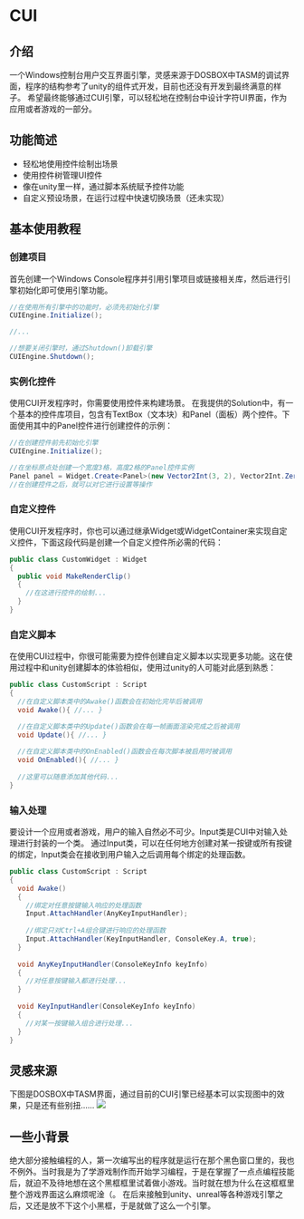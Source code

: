 # CUI
## 介绍
一个Windows控制台用户交互界面引擎，灵感来源于DOSBOX中TASM的调试界面，程序的结构参考了unity的组件式开发，目前也还没有开发到最终满意的样子。
希望最终能够通过CUI引擎，可以轻松地在控制台中设计字符UI界面，作为应用或者游戏的一部分。

## 功能简述
+ 轻松地使用控件绘制出场景
+ 使用控件树管理UI控件
+ 像在unity里一样，通过脚本系统赋予控件功能
+ 自定义预设场景，在运行过程中快速切换场景（还未实现）

## 基本使用教程
### 创建项目
首先创建一个Windows Console程序并引用引擎项目或链接相关库，然后进行引擎初始化即可使用引擎功能。

```C#
//在使用所有引擎中的功能时，必须先初始化引擎
CUIEngine.Initialize();

//...

//想要关闭引擎时，通过Shutdown()卸载引擎
CUIEngine.Shutdown();
```

### 实例化控件
使用CUI开发程序时，你需要使用控件来构建场景。
在我提供的Solution中，有一个基本的控件库项目，包含有TextBox（文本块）和Panel（面板）两个控件。下面使用其中的Panel控件进行创建控件的示例：

```C#
//在创建控件前先初始化引擎
CUIEngine.Initialize();

//在坐标原点处创建一个宽度3格，高度2格的Panel控件实例
Panel panel = Widget.Create<Panel>(new Vector2Int(3, 2), Vector2Int.Zero, "panel");
//在创建控件之后，就可以对它进行设置等操作
```

### 自定义控件
使用CUI开发程序时，你也可以通过继承Widget或WidgetContainer来实现自定义控件，下面这段代码是创建一个自定义控件所必需的代码：

```C#
public class CustomWidget : Widget
{
  public void MakeRenderClip()
  {
    //在这进行控件的绘制...
  }
}
```

### 自定义脚本
在使用CUI过程中，你很可能需要为控件创建自定义脚本以实现更多功能。这在使用过程中和unity创建脚本的体验相似，使用过unity的人可能对此感到熟悉：

```C#
public class CustomScript : Script
{
  //在自定义脚本类中的Awake()函数会在初始化完毕后被调用
  void Awake(){ //... }

  //在自定义脚本类中的Update()函数会在每一帧画面渲染完成之后被调用
  void Update(){ //... }
  
  //在自定义脚本类中的OnEnabled()函数会在每次脚本被启用时被调用
  void OnEnabled(){ //... }
  
  //这里可以随意添加其他代码...
}
```

### 输入处理
要设计一个应用或者游戏，用户的输入自然必不可少。Input类是CUI中对输入处理进行封装的一个类。
通过Input类，可以在任何地方创建对某一按键或所有按键的绑定，Input类会在接收到用户输入之后调用每个绑定的处理函数。

```C#
public class CustomScript : Script
{
  void Awake()
  {
    //绑定对任意按键输入响应的处理函数
    Input.AttachHandler(AnyKeyInputHandler);
    
    //绑定只对Ctrl+A组合键进行响应的处理函数
    Input.AttachHandler(KeyInputHandler, ConsoleKey.A, true);
  }
  
  void AnyKeyInputHandler(ConsoleKeyInfo keyInfo)
  {
    //对任意按键输入都进行处理...
  }
  
  void KeyInputHandler(ConsoleKeyInfo keyInfo)
  {
    //对某一按键输入组合进行处理...
  }
}
```

## 灵感来源
下图是DOSBOX中TASM界面，通过目前的CUI引擎已经基本可以实现图中的效果，只是还有些别扭……
![](https://s3.bmp.ovh/imgs/2021/08/b553555041af723c.png)

## 一些小背景
绝大部分接触编程的人，第一次编写出的程序就是运行在那个黑色窗口里的，我也不例外。当时我是为了学游戏制作而开始学习编程，于是在掌握了一点点编程技能后，就迫不及待地想在这个黑框框里试着做小游戏。当时就在想为什么在这框框里整个游戏界面这么麻烦呢淦（。
在后来接触到unity、unreal等各种游戏引擎之后，又还是放不下这个小黑框，于是就做了这么一个引擎。
